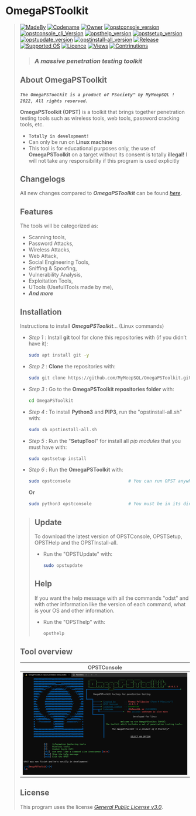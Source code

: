 # **OmegaPSToolkit**
> [![MadeBy](https://img.shields.io/badge/Made%20by-Thomas%20Pellissier-informational?style=flat-square)](https://github.com/MyMeepSQL)
[![Codename](https://img.shields.io/badge/Codename-MyMeepSQL-informational?style=flat-square)](https://github.com/MyMeepSQL)
[![Owner](https://img.shields.io/badge/Owner-©%20PSociety™-informational?style=flat-square)](https://github.com/MyMeepSQL)
[![opstconsole_version](https://img.shields.io/badge/opstconsole%20version-v0.0.1.3-brightgreen?style=flat-square)](https://github.com/MyMeepSQL/OmegaPSToolkit/blob/main/CHANGLOG.md)
[![opstconsole_cli_Version](https://img.shields.io/badge/opstconsole_CLI%20Version%20[BETA]-v0.0.0.4-red?style=flat-square)](https://github.com/MyMeepSQL/OmegaPSToolkit/blob/main/CHANGLOG.md)
[![opsthelp_version](https://img.shields.io/badge/opsthelp%20version-v1.4-success?style=flat-square)](https://github.com/MyMeepSQL/OmegaPSToolkit/blob/main/CHANGLOG.md)
[![opstsetup_version](https://img.shields.io/badge/opstsetup%20version-v2.6-success?style=flat-square)](https://github.com/MyMeepSQL/OmegaPSToolkit/blob/main/CHANGLOG.md)
[![opstupdate_version](https://img.shields.io/badge/opstupdate%20version-v2.2-success?style=flat-square)](https://github.com/MyMeepSQL/OmegaPSToolkit/blob/main/CHANGLOG.md)
[![opstinstall-all_version](https://img.shields.io/badge/opstinstall%20version-v1.8-success?style=flat-square)](https://github.com/MyMeepSQL/OmegaPSToolkit/blob/main/CHANGLOG.md)
[![Release](https://img.shields.io/badge/Release-In%20Development-yellow?style=flat-square)]()
[![Supported OS](https://img.shields.io/badge/Supported%20OS-Linux-brightgreen?style=flat-square)]()
[![Licence](https://img.shields.io/badge/License-GNU%20GPL--3.0-important?style=flat-square)](https://github.com/MyMeepSQL/OmegaPSToolkit/blob/main/LICENSE)
[![Views](https://hits.dwyl.com/MyMeepSQL/OmegaPSToolkit.svg?style=flat-square)](http://hits.dwyl.com/MyMeepSQL/OmegaPSToolkit)
[![Contrinutions](https://img.shields.io/badge/Contributions-Open%20!-yellow?style=flat-square)]()
> > ### _**A massive penetration testing toolkit**_
> 
> ## **About OmegaPSToolkit**
> _**`The OmegaPSToolkit is a product of PSociety™ by MyMeepSQL ! 2022, All rights reserved.`**_
>
>  **OmegaPSToolkit (OPST)** is a toolkit that brings together penetration testing tools such as wireless tools, web tools, password cracking tools, etc.
> * **`Totally in development!`**
> * Can only be run on **Linux machine**
> * This tool is for educational purposes only, the use of **OmegaPSToolkit** on a target without its consent is totally **illegal!** I will not take any responsibility if this program is used explicitly
> 
> ## **Changelogs**
> All new changes compared to _**OmegaPSToolkit**_ can be found _[here](https://github.com/MyMeepSQL/OmegaPSToolkit/blob/main/CHANGLOG.md)_.
> 
> ## **Features**
> The tools will be categorized as:
>  * Scanning tools,
>  * Password Attacks,
>  * Wireless Attacks,
>  * Web Attack,
>  * Social Engineering Tools,
>  * Sniffing & Spoofing,
>  * Vulnerability Analysis,
>  * Exploitation Tools,
>  * UTools (UsefullTools made by me),
>  * _**And more**_
> 
> ## **Installation**
> Instructions to install ***OmegaPSToolkit***... (Linux commands)
> 
> * _Step 1_ : Install **git** tool for clone this repositories with (if you didn’t have it):
>   ```bash
>   sudo apt install git -y
>   ```
> * _Step 2_ : **Clone** the repositories with:
>   ```bash
>   sudo git clone https://github.com/MyMeepSQL/OmegaPSToolkit.git
>   ```
> * _Step 3_ : Go to the **OmegaPSToolkit repositories folder** with:
>   ```bash
>   cd OmegaPSToolkit
>   ```
> * _Step 4_ : To install **Python3** and **PIP3**, run the "opstinstall-all.sh" with:
>   ```bash
>   sudo sh opstinstall-all.sh
>   ```
> * _Step 5_ : Run the "**SetupTool**" for install all _pip modules_ that you must have with:
>   ```bash
>   sudo opstsetup install
>   ```
> * _Step 6_ : Run the **OmegaPSToolkit** with:
>   ```bash
>   sudo opstconsole                      # You can run OPST anywhere (tell me if a problem appears) 
>   ```
>   **Or**
>   ```bash
>   sudo python3 opstconsole              # You must be in its directory to run OPST like this (/usr/share/OmegaPSToolkit/)
>   ``` 
>>## **Update**
>>To download the latest version of OPSTConsole, OPSTSetup, OPSTHelp and the OPSTInstall-all.
>>* Run the "OPSTUpdate" with:
>>   ```bash
>>   sudo opstupdate
>>   ```
>>## **Help**
>>If you want the help message with all the commands "odst" and with other information like the version of each command, what is your OS and other information.
>>* Run the "OPSThelp" with:
>>   ```bash
>>   opsthelp
>>   ```
>
> ## Tool overview
> | OPSTConsole   | 
> | ------------- | 
> | ![menu](https://github.com/MyMeepSQL/OmegaPSToolkit/blob/main/Screens/opst_main_page.png)  |
> 
> ## License 
> This program uses the license _[General Public License v3.0](https://github.com/MyMeepSQL/OmegaPSToolkit/blob/main/LICENSE)_.
